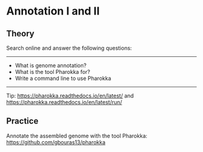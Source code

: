 # Annotation I and II

## Theory

Search online and answer the following questions:

----

- What is genome annotation?
- What is the tool Pharokka for?  
- Write a command line to use Pharokka

----

Tip: https://pharokka.readthedocs.io/en/latest/ and https://pharokka.readthedocs.io/en/latest/run/

## Practice

Annotate the assembled genome with the tool Pharokka: https://github.com/gbouras13/pharokka
